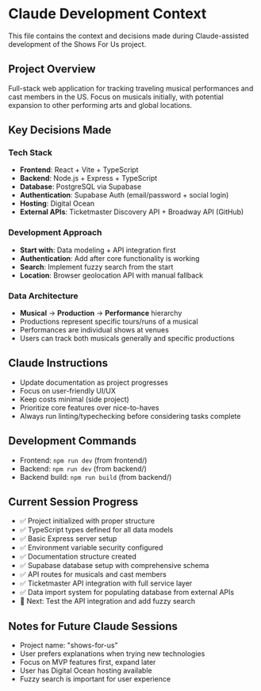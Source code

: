 # Claude Development Context

This file contains the context and decisions made during Claude-assisted development of the Shows For Us project.

## Project Overview
Full-stack web application for tracking traveling musical performances and cast members in the US. Focus on musicals initially, with potential expansion to other performing arts and global locations.

## Key Decisions Made

### Tech Stack
- **Frontend**: React + Vite + TypeScript
- **Backend**: Node.js + Express + TypeScript  
- **Database**: PostgreSQL via Supabase
- **Authentication**: Supabase Auth (email/password + social login)
- **Hosting**: Digital Ocean
- **External APIs**: Ticketmaster Discovery API + Broadway API (GitHub)

### Development Approach
- **Start with**: Data modeling + API integration first
- **Authentication**: Add after core functionality is working
- **Search**: Implement fuzzy search from the start
- **Location**: Browser geolocation API with manual fallback

### Data Architecture
- **Musical** → **Production** → **Performance** hierarchy
- Productions represent specific tours/runs of a musical
- Performances are individual shows at venues
- Users can track both musicals generally and specific productions

## Claude Instructions
- Update documentation as project progresses
- Focus on user-friendly UI/UX
- Keep costs minimal (side project)
- Prioritize core features over nice-to-haves
- Always run linting/typechecking before considering tasks complete

## Development Commands
- Frontend: `npm run dev` (from frontend/)
- Backend: `npm run dev` (from backend/)
- Backend build: `npm run build` (from backend/)

## Current Session Progress
- ✅ Project initialized with proper structure
- ✅ TypeScript types defined for all data models
- ✅ Basic Express server setup
- ✅ Environment variable security configured
- ✅ Documentation structure created
- ✅ Supabase database setup with comprehensive schema
- ✅ API routes for musicals and cast members
- ✅ Ticketmaster API integration with full service layer
- ✅ Data import system for populating database from external APIs
- 🔄 Next: Test the API integration and add fuzzy search

## Notes for Future Claude Sessions
- Project name: "shows-for-us"
- User prefers explanations when trying new technologies
- Focus on MVP features first, expand later
- User has Digital Ocean hosting available
- Fuzzy search is important for user experience
